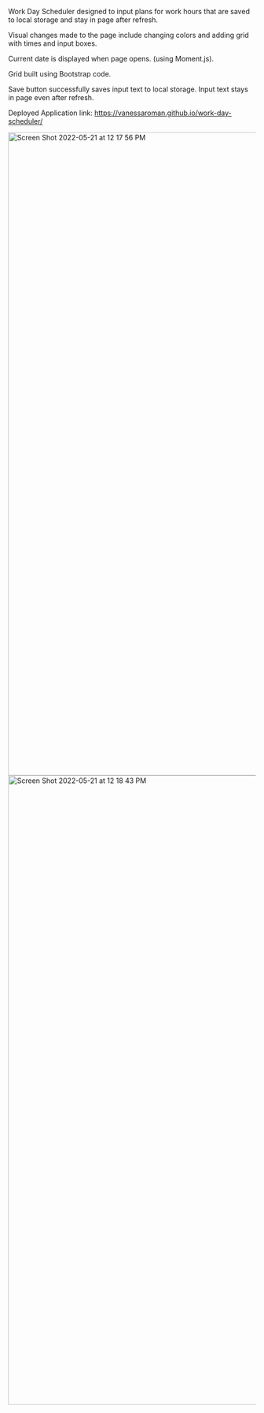 Work Day Scheduler designed to input plans for work hours that are saved to local storage and stay in page after refresh. 

Visual changes made to the page include changing colors and adding grid with times and input boxes. 

Current date is displayed when page opens. (using Moment.js).

Grid built using Bootstrap code.

Save button successfully saves input text to local storage. Input text stays in page even after refresh.

Deployed Application link: https://vanessaroman.github.io/work-day-scheduler/


<img width="1305" alt="Screen Shot 2022-05-21 at 12 17 56 PM" src="https://user-images.githubusercontent.com/103296228/169664520-5dda492e-f2e9-417a-ad8b-dcd56555e662.png">
<img width="1277" alt="Screen Shot 2022-05-21 at 12 18 43 PM" src="https://user-images.githubusercontent.com/103296228/169664523-d5252aa3-9afd-4983-881e-6e1cff218835.png">
